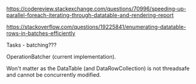 https://codereview.stackexchange.com/questions/70996/speeding-up-parallel-foreach-iterating-through-datatable-and-rendering-report

https://stackoverflow.com/questions/19225841/enumerating-datatable-rows-in-batches-efficiently

Tasks - batching???

OperationBatcher (current implementation).

Won't matter as the DataTable (and DataRowCollection) is not threadsafe and cannot be concurrently modified.

